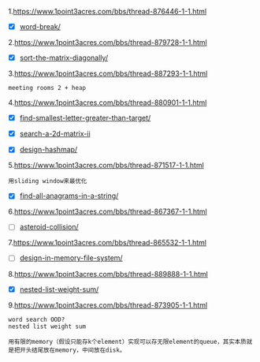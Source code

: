 1.https://www.1point3acres.com/bbs/thread-876446-1-1.html
- [x] [word-break/](https://leetcode.com/problems/word-break/)

2.https://www.1point3acres.com/bbs/thread-879728-1-1.html
- [x] [sort-the-matrix-diagonally/](https://leetcode.com/problems/sort-the-matrix-diagonally/)

3.https://www.1point3acres.com/bbs/thread-887293-1-1.html
```
meeting rooms 2 + heap
```

4.https://www.1point3acres.com/bbs/thread-880901-1-1.html
- [x] [find-smallest-letter-greater-than-target/](https://leetcode.com/problems/find-smallest-letter-greater-than-target/)

- [x] [search-a-2d-matrix-ii](https://leetcode.com/problems/search-a-2d-matrix-ii/submissions/)

- [x] [design-hashmap/](https://leetcode.com/problems/design-hashmap/)


5.https://www.1point3acres.com/bbs/thread-871517-1-1.html
```
用sliding window来最优化
```
- [x] [find-all-anagrams-in-a-string/](https://leetcode.com/problems/find-all-anagrams-in-a-string/)

6.https://www.1point3acres.com/bbs/thread-867367-1-1.html
- [ ] [asteroid-collision/](https://leetcode.com/problems/asteroid-collision/)

7.https://www.1point3acres.com/bbs/thread-865532-1-1.html
- [ ] [design-in-memory-file-system/](https://leetcode.com/problems/design-in-memory-file-system/)

8.https://www.1point3acres.com/bbs/thread-889888-1-1.html
- [x] [nested-list-weight-sum/](https://leetcode.com/problems/nested-list-weight-sum/)

9.https://www.1point3acres.com/bbs/thread-873905-1-1.html
```
word search OOD?
nested list weight sum

用有限的memory（假设只能存k个element）实现可以存无限element的queue，其实本质就是把开头结尾放在memory，中间放在disk。
```